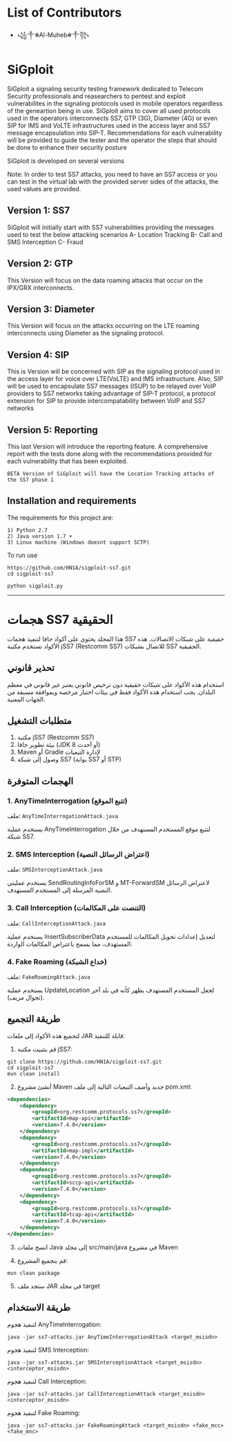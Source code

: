 # List of Contributors
- ꧁༒☬Al-Muheb☬༒꧂


# SiGploit
SiGploit a signaling security testing framework dedicated to Telecom Security professionals and reasearchers to pentest and exploit vulnerabilites in the signaling protocols used in mobile operators regardless of the geneartion being in use.
SiGploit aims to cover all used protocols used in the operators interconnects SS7, GTP (3G), Diameter (4G) or even SIP for IMS and VoLTE infrastructures used in the access layer and SS7 message encapsulation into SIP-T.
Recommendations for each vulnerability will be provided to guide the tester and the operator the steps that should be done to enhance their security posture

SiGploit is developed on several versions

Note: In order to test SS7 attacks, you need to have an SS7 access or you can test in the virtual lab with the provided server sides of the attacks, the used values are provided.

  Version 1: SS7
  -------------
  SiGploit will initially start with SS7 vulnerabilities providing the messages used to test the below attacking scenarios
    A- Location Tracking
    B- Call and SMS Interception
    C- Fraud
  
  Version 2: GTP
  ------------
  This Version will focus on the data roaming attacks that occur on the IPX/GRX interconnects.
  
  Version 3: Diameter
  -----------------
  This Version will focus on the attacks occurring on the LTE roaming interconnects using Diameter as the signaling protocol.
  
  Version 4: SIP
  ------------
  This is Version will be concerned with SIP as the signaling protocol used in the access layer for voice over LTE(VoLTE) and IMS infrastructure.
  Also, SIP will be used to encapsulate SS7 messages (ISUP) to be relayed over VoIP providers to SS7 networks taking advantage of SIP-T protocol, a protocol extension for SIP to provide intercompatability between VoIP and SS7 networks
  
  Version 5: Reporting
  ------------------
  This last Version will introduce the reporting feature. A comprehensive report with the tests done along with the recommendations provided for each vulnerability that has been exploited.
  
    BETA Version of SiGploit will have the Location Tracking attacks of the SS7 phase 1

## Installation and requirements
The requirements for this project are:

    1) Python 2.7
    2) Java version 1.7 +
    3) Linux machine (Windows doesnt support SCTP)

To run use

    https://github.com/HN1A/sigploit-ss7.git
    cd sigploit-ss7
    
    python sigploit.py
    
   -----------------------
   
   # هجمات SS7 الحقيقية

هذا المجلد يحتوي على أكواد جافا لتنفيذ هجمات SS7 حقيقية على شبكات الاتصالات. هذه الأكواد تستخدم مكتبة jSS7 (Restcomm SS7) للاتصال بشبكات SS7 الحقيقية.

## تحذير قانوني

استخدام هذه الأكواد على شبكات حقيقية دون ترخيص قانوني يعتبر غير قانوني في معظم البلدان. يجب استخدام هذه الأكواد فقط في بيئات اختبار مرخصة وبموافقة مسبقة من الجهات المعنية.

## متطلبات التشغيل

1. مكتبة jSS7 (Restcomm SS7)
2. بيئة تطوير جافا (JDK 8 أو أحدث)
3. Maven أو Gradle لإدارة التبعيات
4. وصول إلى شبكة SS7 (بوابة SS7 أو STP)

## الهجمات المتوفرة

### 1. AnyTimeInterrogation (تتبع الموقع)

ملف: `AnyTimeInterrogationAttack.java`

يستخدم عملية AnyTimeInterrogation لتتبع موقع المستخدم المستهدف من خلال شبكة SS7.

### 2. SMS Interception (اعتراض الرسائل النصية)

ملف: `SMSInterceptionAttack.java`

يستخدم عمليتي SendRoutingInfoForSM و MT-ForwardSM لاعتراض الرسائل النصية المرسلة إلى المستخدم المستهدف.

### 3. Call Interception (التنصت على المكالمات)

ملف: `CallInterceptionAttack.java`

يستخدم عملية InsertSubscriberData لتعديل إعدادات تحويل المكالمات للمستخدم المستهدف، مما يسمح باعتراض المكالمات الواردة.

### 4. Fake Roaming (خداع الشبكة)

ملف: `FakeRoamingAttack.java`

يستخدم عملية UpdateLocation لجعل المستخدم المستهدف يظهر كأنه في بلد آخر (تجوال مزيف).

## طريقة التجميع

لتجميع هذه الأكواد إلى ملفات JAR قابلة للتنفيذ:

1. قم بتثبيت مكتبة jSS7:
```
git clone https://github.com/HN1A/sigploit-ss7.git
cd sigploit-ss7
mvn clean install
```

2. أنشئ مشروع Maven جديد وأضف التبعيات التالية إلى ملف pom.xml:
```xml
<dependencies>
    <dependency>
        <groupId>org.restcomm.protocols.ss7</groupId>
        <artifactId>map-api</artifactId>
        <version>7.4.0</version>
    </dependency>
    <dependency>
        <groupId>org.restcomm.protocols.ss7</groupId>
        <artifactId>map-impl</artifactId>
        <version>7.4.0</version>
    </dependency>
    <dependency>
        <groupId>org.restcomm.protocols.ss7</groupId>
        <artifactId>sccp-api</artifactId>
        <version>7.4.0</version>
    </dependency>
    <dependency>
        <groupId>org.restcomm.protocols.ss7</groupId>
        <artifactId>tcap-api</artifactId>
        <version>7.4.0</version>
    </dependency>
</dependencies>
```

3. انسخ ملفات Java إلى مجلد src/main/java في مشروع Maven

4. قم بتجميع المشروع:
```
mvn clean package
```

5. ستجد ملف JAR في مجلد target

## طريقة الاستخدام

لتنفيذ هجوم AnyTimeInterrogation:
```
java -jar ss7-attacks.jar AnyTimeInterrogationAttack <target_msisdn>
```

لتنفيذ هجوم SMS Interception:
```
java -jar ss7-attacks.jar SMSInterceptionAttack <target_msisdn> <interceptor_msisdn>
```

لتنفيذ هجوم Call Interception:
```
java -jar ss7-attacks.jar CallInterceptionAttack <target_msisdn> <interceptor_msisdn>
```

لتنفيذ هجوم Fake Roaming:
```
java -jar ss7-attacks.jar FakeRoamingAttack <target_msisdn> <fake_mcc> <fake_mnc>
```


